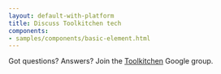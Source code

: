 ```yaml
---
layout: default-with-platform
title: Discuss Toolkitchen tech
components:
- samples/components/basic-element.html
---
```


Got questions? Answers? Join the [Toolkitchen](https://groups.google.com/forum/?fromgroups=#!forum/toolkitchen) Google group.